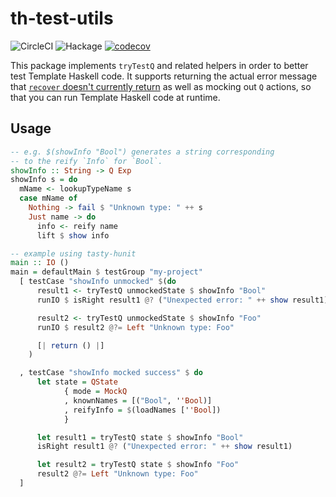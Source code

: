 # th-test-utils

![CircleCI](https://img.shields.io/circleci/build/github/LeapYear/th-test-utils.svg)
![Hackage](https://img.shields.io/hackage/v/th-test-utils.svg)
[![codecov](https://codecov.io/gh/LeapYear/th-test-utils/branch/main/graph/badge.svg)](https://codecov.io/gh/LeapYear/th-test-utils)

This package implements `tryTestQ` and related helpers in order to better test Template Haskell code. It supports returning the actual error message that [`recover` doesn't currently return](https://gitlab.haskell.org/ghc/ghc/-/issues/2340) as well as mocking out `Q` actions, so that you can run Template Haskell code at runtime.

## Usage

```haskell
-- e.g. $(showInfo "Bool") generates a string corresponding
-- to the reify `Info` for `Bool`.
showInfo :: String -> Q Exp
showInfo s = do
  mName <- lookupTypeName s
  case mName of
    Nothing -> fail $ "Unknown type: " ++ s
    Just name -> do
      info <- reify name
      lift $ show info
```

```haskell
-- example using tasty-hunit
main :: IO ()
main = defaultMain $ testGroup "my-project"
  [ testCase "showInfo unmocked" $(do
      result1 <- tryTestQ unmockedState $ showInfo "Bool"
      runIO $ isRight result1 @? ("Unexpected error: " ++ show result1)

      result2 <- tryTestQ unmockedState $ showInfo "Foo"
      runIO $ result2 @?= Left "Unknown type: Foo"

      [| return () |]
    )

  , testCase "showInfo mocked success" $ do
      let state = QState
            { mode = MockQ
            , knownNames = [("Bool", ''Bool)]
            , reifyInfo = $(loadNames [''Bool])
            }

      let result1 = tryTestQ state $ showInfo "Bool"
      isRight result1 @? ("Unexpected error: " ++ show result1)

      let result2 = tryTestQ state $ showInfo "Foo"
      result2 @?= Left "Unknown type: Foo"
  ]
```
